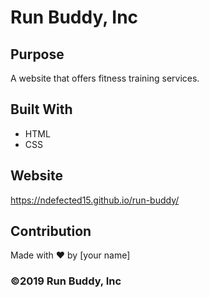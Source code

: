 # Run Buddy, Inc

## Purpose

A website that offers fitness training services.

## Built With

- HTML
- CSS

## Website

https://ndefected15.github.io/run-buddy/

## Contribution

Made with ❤️ by [your name]

### ©️2019 Run Buddy, Inc
